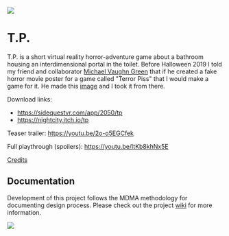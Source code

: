 ![](https://www.davidantognoli.com/wp-content/uploads/2020/04/tpheading.png)
# T.P.
T.P. is a short virtual reality horror-adventure game about a bathroom housing an interdimensional portal in the toilet. Before Halloween 2019 I told my friend and collaborator [Michael Vaughn Green](http://raptorsrevenge.com/index.php) that if he created a fake horror movie poster for a game called "Terror Piss" that I would make a game for it. He made this [image](http://raptorsrevenge.com/tp/TP_coverArt_001.png) and I took it from there.

Download links:
- https://sidequestvr.com/app/2050/tp
- https://nightcity.itch.io/tp

Teaser trailer: https://youtu.be/2o-o5EGCfek

Full playthrough (spoilers): https://youtu.be/ltKb8khNx5E

[Credits](https://github.com/dantogno/tp/wiki/Credits)

## Documentation

Development of this project follows the MDMA methodology for documenting design process. Please check out the project [wiki](https://github.com/dantogno/tp/wiki) for more information.

![](https://www.davidantognoli.com/wp-content/uploads/2020/04/TPtoilet.gif)
